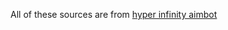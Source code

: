 All of these sources are from [hyper infinity aimbot](https://github.com/Baconamassado/hyperinfinityAimbot)
